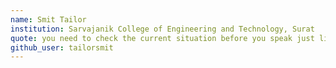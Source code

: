 ```yaml
---
name: Smit Tailor
institution: Sarvajanik College of Engineering and Technology, Surat
quote: you need to check the current situation before you speak just like you need to pull master before you raise a PR
github_user: tailorsmit
---
```

